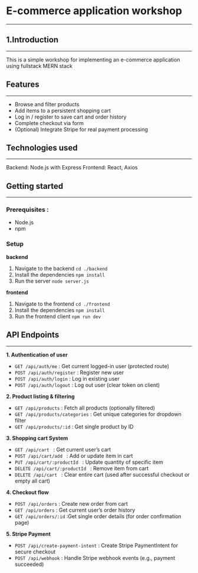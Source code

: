 # E-commerce application workshop

---

## 1.Introduction

---

This is a simple workshop for implementing an e-commerce application using fullstack MERN stack

## Features

---

- Browse and filter products
- Add items to a persistent shopping cart
- Log in / register to save cart and order history
- Complete checkout via form
- (Optional) Integrate Stripe for real payment processing

## Technologies used

---

Backend: Node.js with Express
Frontend: React, Axios

## Getting started

---

### Prerequisites :

- Node.js
- npm

### Setup

**backend**

1. Navigate to the backend
   `cd ./backend`
2. Install the dependencies
   `npm install`
3. Run the server
   `node server.js`

**frontend**

1. Navigate to the frontend
   `cd ./frontend`
2. Install the dependencies
   `npm install`
3. Run the frontend client
   `npm run dev`

## API Endpoints

---

**1. Authentication of user**

- `GET /api/auth/me` : Get current logged-in user (protected route)
- `POST /api/auth/register` : Register new user
- `POST /api/auth/login` : Log in existing user
- `POST /api/auth/logout` : Log out user (clear token on client)

**2. Product listing & filtering**

- `GET /api/products` : Fetch all products (optionally filtered)
- `GET /api/products/categories` : Get unique categories for dropdown filter
- `GET /api/products/:id` : Get single product by ID

**3. Shopping cart System**

- `GET /api/cart ` : Get current user’s cart
- `POST /api/cart/add ` : Add or update item in cart
- `PUT /api/cart/:productId ` : Update quantity of specific item
- `DELETE /api/cart/:productId ` : Remove item from cart
- `DELETE /api/cart ` : Clear entire cart (used after successful checkout or empty all cart)

**4. Checkout flow**

- `POST /api/orders` : Create new order from cart
- `GET /api/orders` : Get current user’s order history
- `GET /api/orders/:id` :Get single order details (for order confirmation page)

**5. Stripe Payment**

- `POST /api/create-payment-intent` : Create Stripe PaymentIntent for secure checkout
- `POST /api/webhook` : Handle Stripe webhook events (e.g., payment succeeded)
